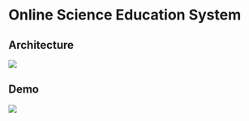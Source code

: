 # Online Science Education System
## Architecture
![](https://i.imgur.com/W3NRQE7.png)
## Demo 
![](https://i.imgur.com/vNxpvmH.gif)